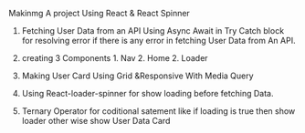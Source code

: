 Makinmg A project Using React & React Spinner 

1. Fetching User Data from an API Using Async Await in Try Catch block for resolving error 
if there is any error in fetching User Data from An API.

2. creating 3 Components 1. Nav 2. Home 2. Loader

3. Making User Card Using Grid  &Responsive With Media Query 
 
4. Using React-loader-spinner for show loading before fetching Data.

5.  Ternary Operator for coditional satement like if loading is true then show loader other wise show User Data Card

